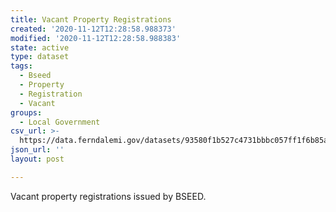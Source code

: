 ```yaml
---
title: Vacant Property Registrations
created: '2020-11-12T12:28:58.988373'
modified: '2020-11-12T12:28:58.988383'
state: active
type: dataset
tags:
  - Bseed
  - Property
  - Registration
  - Vacant
groups:
  - Local Government
csv_url: >-
  https://data.ferndalemi.gov/datasets/93580f1b527c4731bbbc057ff1f6b85a_0.csv?outSR=%7B%22latestWkid%22%3A4326%2C%22wkid%22%3A4326%7D
json_url: ''
layout: post

---
```

Vacant property registrations issued by BSEED.

